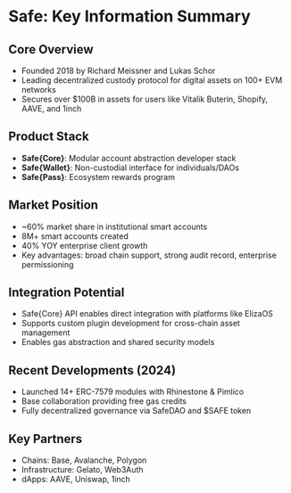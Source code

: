 # Safe: Key Information Summary

## Core Overview
- Founded 2018 by Richard Meissner and Lukas Schor
- Leading decentralized custody protocol for digital assets on 100+ EVM networks
- Secures over $100B in assets for users like Vitalik Buterin, Shopify, AAVE, and 1inch

## Product Stack
- **Safe{Core}**: Modular account abstraction developer stack
- **Safe{Wallet}**: Non-custodial interface for individuals/DAOs
- **Safe{Pass}**: Ecosystem rewards program

## Market Position
- ~60% market share in institutional smart accounts
- 8M+ smart accounts created
- 40% YOY enterprise client growth
- Key advantages: broad chain support, strong audit record, enterprise permissioning

## Integration Potential
- Safe{Core} API enables direct integration with platforms like ElizaOS
- Supports custom plugin development for cross-chain asset management
- Enables gas abstraction and shared security models

## Recent Developments (2024)
- Launched 14+ ERC-7579 modules with Rhinestone & Pimlico
- Base collaboration providing free gas credits
- Fully decentralized governance via SafeDAO and $SAFE token

## Key Partners
- Chains: Base, Avalanche, Polygon
- Infrastructure: Gelato, Web3Auth
- dApps: AAVE, Uniswap, 1inch
